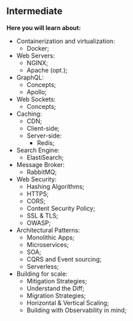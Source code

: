 ## Intermediate

**Here you will learn about:**

- Containerization and virtualization:
  - Docker;
- Web Servers:
  - NGINX;
  - Apache (opt.);
- GraphQL:
  - Concepts;
  - Apollo;
- Web Sockets:
  - Concepts;
- Caching:
  - CDN;
  - Client-side;
  - Server-side:
    - Redis;
- Search Engine:
  - ElastiSearch;
- Message Broker:
  - RabbitMQ;
- Web Security:
  - Hashing Algorithms;
  - HTTPS;
  - CORS;
  - Content Security Policy;
  - SSL & TLS;
  - OWASP;
- Architectural Patterns:
  - Monolithic Apps;
  - Microservices;
  - SOA;
  - CQRS and Event sourcing;
  - Serverless;
- Building for scale:
  - Mitigation Strategies;
  - Understand the Diff;
  - Migration Strategies;
  - Horizontal & Vertical Scaling;
  - Building with Observability in mind;
